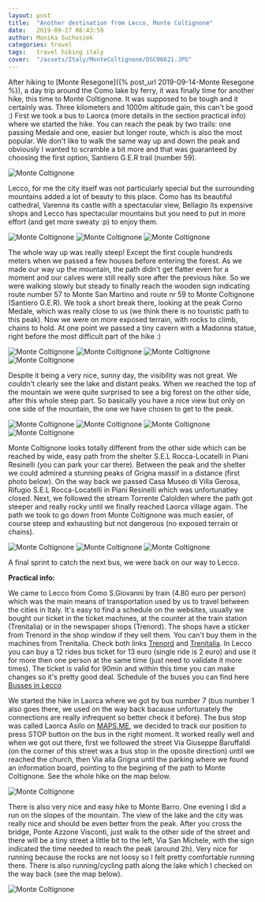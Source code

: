```yaml
---
layout: post
title:  "Another destination from Lecco, Monte Coltignone"
date:   2019-09-27 08:43:59
author: Monika Suchoszek
categories: travel
tags:	travel hiking italy 
cover:  "/assets/Italy/MonteColtignone/DSC06621.JPG"
---
```


After hiking to [Monte Resegone]({% post_url 2019-09-14-Monte Resegone %}), a day trip around the Como lake by 
ferry, it was finally time for another hike, this time to Monte Coltignone. It was supposed to be 
tough and it certainly was. Three kilometers and 1000m altitude gain, this can't be good :) 
First we took a bus to Laorca (more details in the section practical info) where we started the hike. 
You can reach the peak by two trails: one passing Medale and one, easier but longer route, which is 
also the most popular. We don't like to walk the same way up and down the peak and obviously I wanted to 
scramble a bit more and that was guaranteed by choosing the first option, Santiero G.E.R trail (number 59). 


<img src="/assets/Italy/MonteColtignone/DSC06621.JPG" alt="Monte Coltignone" />
<p class="caption">Lecco, for me the city itself was not particularly special but the surrounding mountains added a lot 
of beauty to this place. Como has its beautiful cathedral, Varenna its castle with a spectacular view, 
Bellagio its expensive shops and Lecco has spectacular mountains but you need to put in more effort (and 
get more sweaty :p) to enjoy them.</p>
<img src="/assets/Italy/MonteColtignone/DSC06623.JPG" alt="Monte Coltignone" />

<img src="/assets/Italy/MonteColtignone/IMG_105527361.JPG" alt="Monte Coltignone" />

<img src="/assets/Italy/MonteColtignone/DSC06831.JPG" alt="Monte Coltignone" />

The whole way up was really steep! Except the first couple hundreds meters when we passed a few houses before entering the forest. As we made our way up the mountain, the path didn't get flatter even for a moment and our calves were still really sore after the previous hike. So we were walking slowly but steady to finally reach the wooden sign indicating route number 57 to Monte San Martino and route nr 59 to Monte Coltignone (Santiero G.E.R). We took a short break there, looking at the peak Corno Medale, which was really close to us (we think there is no touristic path to this peak). Now we were on more exposed terrain, with rocks to climb, chains to hold. At one point we passed a tiny cavern with a Madonna statue, right before the most difficult part of the hike :)

<img src="/assets/Italy/MonteColtignone/DSC06833.JPG" alt="Monte Coltignone" />

<img src="/assets/Italy/MonteColtignone/DSC06836.JPG" alt="Monte Coltignone" />

<img src="/assets/Italy/MonteColtignone/DSC06838.JPG" alt="Monte Coltignone" />

<img src="/assets/Italy/MonteColtignone/DSC06841.JPG" alt="Monte Coltignone" />

Despite it being a very nice, sunny day, the visibility was not great. We couldn't clearly see the lake and distant peaks. When we reached the top of the mountain we were quite surprised to see a big forest on the other side, after this whole steep part. So basically you have a nice view but only on one side of the mountain, the one we have chosen to get to the peak.

<img src="/assets/Italy/MonteColtignone/DSC06845.JPG" alt="Monte Coltignone" />

<img src="/assets/Italy/MonteColtignone/DSC06850.JPG" alt="Monte Coltignone" />

<img src="/assets/Italy/MonteColtignone/DSC06847.JPG" alt="Monte Coltignone" />

<img src="/assets/Italy/MonteColtignone/DSC06851.JPG" alt="Monte Coltignone" />

Monte Coltignone looks totally different from the other side which can be reached by wide, easy path from the shelter S.E.L Rocca-Locatelli in Piani Resinelli (you can park your car there). Between the peak and the shelter we could admired a stunning peaks of Grigna massif in a distance (first photo below). On the way back we passed Casa Museo di Villa Gerosa, Rifugio S.E.L Rocca-Locatelli in Piani Resinelli which was unfortunatley closed. Next, we followed the stream Torrente Calolden where the path got steeper and really rocky until we finally reached Laorca village again. The path we took to go down from Monte Coltignone was much easier, of course steep and exhausting but not dangerous (no exposed terrain or chains). 

<img src="/assets/Italy/MonteColtignone/DSC06854.JPG" alt="Monte Coltignone" />

<img src="/assets/Italy/MonteColtignone/DSC06855.JPG" alt="Monte Coltignone" />

<img src="/assets/Italy/MonteColtignone/DSC06862.JPG" alt="Monte Coltignone" />

A final sprint to catch the next bus, we were back on our way to Lecco.


__Practical info:__

We came to Lecco from Como S.Giovanni by train (4.80 euro per person) which was the main means of transportation used by us to travel between the cities in Italy. It's easy to find a schedule on the websites, usually we bought our ticket in the ticket machines, at the counter at the train station (Trenitalia) or in the newspaper shops (Trenord). The shops have a sticker from Trenord in the shop window if they sell them. You can't buy them in the machines from Trenitalia. Check both links [Trenord](http://m.trenord.it/site-lite/index.html) and [Trenitalia](https://www.trenitalia.com/en.html). In Lecco you can buy a 12 rides bus ticket for 13 euro (single ride is 2 euro) and use it for more then one person at the same time (just need to validate it more times). The ticket is valid for 90min and within this time you can make changes so it's pretty good deal. Schedule of the buses you can find here [Busses in Lecco](http://www.lineelecco.it/tpl/orari-invernali/)

We started the hike in Laorca where we got by bus number 7 (bus number 1 also goes there, we used on the way back bacause unfortunately the connections are really infrequent so better check it before). The bus stop was called Laorca Asilo on [MAPS.ME](https://maps.me/), we decided to track our position to press STOP button on the bus in the right moment. It worked really well and when we got out there, first we followed the street Via Giuseppe Baruffaldi (on the corner of this street was a bus stop in the oposite direction) until we reached the church, then Via alla Grigna until the parking where we found an information board, pointing to the begining of the path to Monte Coltignone. See the whole hike on the map below.

<img src="/assets/Italy/MonteColtignone/Screenshot 21-46-31.JPG" alt="Monte Coltignone" />

There is also very nice and easy hike to Monte Barro. One evening I did a run on the slopes of the mountain. The view of the lake and the city was really nice and should be even better from the peak. After you cross the bridge, Ponte Azzone Visconti, just walk to the other side of the street and there will be a tiny street a little bit to the left, Via San Michele, with the sign indicated the time needed to reach the peak (around 2h). Very nice for running because the rocks are not loosy so I felt pretty comfortable running there. There is also running/cycling path along the lake which I checked on the way back (see the map below).

<img src="/assets/Italy/MonteColtignone/Screenshot 19-13-51.1.JPG" alt="Monte Coltignone" />



